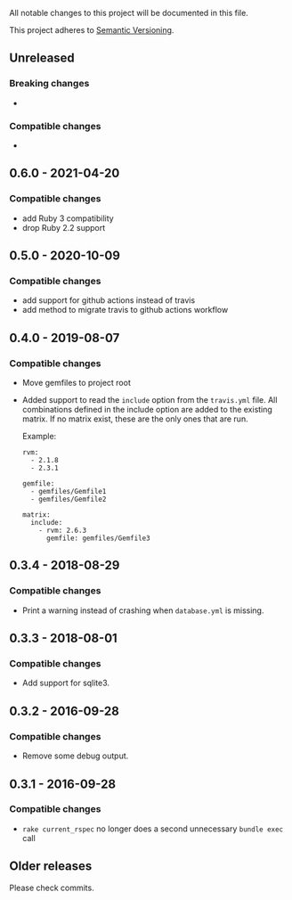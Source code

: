 All notable changes to this project will be documented in this file.

This project adheres to [Semantic Versioning](http://semver.org/spec/v2.0.0.html).


## Unreleased

### Breaking changes

-

### Compatible changes

-

## 0.6.0 - 2021-04-20

### Compatible changes

- add Ruby 3 compatibility
- drop Ruby 2.2 support

## 0.5.0 - 2020-10-09

### Compatible changes

- add support for github actions instead of travis
- add method to migrate travis to github actions workflow

## 0.4.0 - 2019-08-07

### Compatible changes

- Move gemfiles to project root
- Added support to read the `include` option from the `travis.yml` file. All combinations defined in the include option
  are added to the existing matrix. If no matrix exist, these are the only ones that are run.

  Example:

  ```
  rvm:
    - 2.1.8
    - 2.3.1

  gemfile:
    - gemfiles/Gemfile1
    - gemfiles/Gemfile2

  matrix:
    include:
      - rvm: 2.6.3
        gemfile: gemfiles/Gemfile3
  ```

## 0.3.4 - 2018-08-29

### Compatible changes

- Print a warning instead of crashing when `database.yml` is missing.


## 0.3.3 - 2018-08-01

### Compatible changes

- Add support for sqlite3.


## 0.3.2 - 2016-09-28

### Compatible changes

- Remove some debug output.


## 0.3.1 - 2016-09-28

### Compatible changes

- `rake current_rspec` no longer does a second unnecessary `bundle exec` call


## Older releases

Please check commits.
